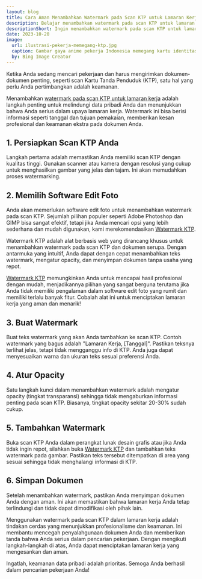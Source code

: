 ```yaml
---
layout: blog
title: Cara Aman Menambahkan Watermark pada Scan KTP untuk Lamaran Kerja
description: Belajar menambahkan watermark pada scan KTP untuk lamaran kerja, menjaga profesionalisme dan keamanan data pribadi Anda. Panduan lengkap!
descriptionShort: Ingin menambahkan watermark pada scan KTP untuk lamaran pekerjaan? Berikut caranya.
date: 2023-10-20
image:
  url: ilustrasi-pekerja-memegang-ktp.jpg
  caption: Gambar gaya anime pekerja Indonesia memegang kartu identitas mereka.
  by: Bing Image Creator
---
```


Ketika Anda sedang mencari pekerjaan dan harus mengirimkan dokumen-dokumen penting, seperti scan Kartu Tanda Penduduk (KTP), satu hal yang perlu Anda pertimbangkan adalah keamanan.

<!-- excerpt -->

Menambahkan [watermark pada scan KTP untuk lamaran kerja](https://watermarkktp.com/) adalah langkah penting untuk melindungi data pribadi Anda dan menunjukkan bahwa Anda serius dalam upaya lamaran kerja. Watermark ini bisa berisi informasi seperti tanggal dan tujuan pemakaian, memberikan kesan profesional dan keamanan ekstra pada dokumen Anda.

## 1. Persiapkan Scan KTP Anda

Langkah pertama adalah memastikan Anda memiliki scan KTP dengan kualitas tinggi. Gunakan scanner atau kamera dengan resolusi yang cukup untuk menghasilkan gambar yang jelas dan tajam. Ini akan memudahkan proses watermarking.

## 2. Memilih Software Edit Foto

Anda akan memerlukan software edit foto untuk menambahkan watermark pada scan KTP. Sejumlah pilihan populer seperti Adobe Photoshop dan GIMP bisa sangat efektif, tetapi jika Anda mencari opsi yang lebih sederhana dan mudah digunakan, kami merekomendasikan [Watermark KTP](https://watermarkktp.com).

Watermark KTP adalah alat berbasis web yang dirancang khusus untuk menambahkan watermark pada scan KTP dan dokumen serupa. Dengan antarmuka yang intuitif, Anda dapat dengan cepat menambahkan teks watermark, mengatur opacity, dan menyimpan dokumen tanpa usaha yang repot.

[Watermark KTP](https://watermarkktp.com/) memungkinkan Anda untuk mencapai hasil profesional dengan mudah, menjadikannya pilihan yang sangat berguna terutama jika Anda tidak memiliki pengalaman dalam software edit foto yang rumit dan memiliki terlalu banyak fitur. Cobalah alat ini untuk menciptakan lamaran kerja yang aman dan menarik!

## 3. Buat Watermark

Buat teks watermark yang akan Anda tambahkan ke scan KTP. Contoh watermark yang bagus adalah "Lamaran Kerja, [Tanggal]". Pastikan teksnya terlihat jelas, tetapi tidak mengganggu info di KTP. Anda juga dapat menyesuaikan warna dan ukuran teks sesuai preferensi Anda.

## 4. Atur Opacity

Satu langkah kunci dalam menambahkan watermark adalah mengatur opacity (tingkat transparansi) sehingga tidak mengaburkan informasi penting pada scan KTP. Biasanya, tingkat opacity sekitar 20-30% sudah cukup.

## 5. Tambahkan Watermark

Buka scan KTP Anda dalam perangkat lunak desain grafis atau jika Anda tidak ingin repot, silahkan buka [Watermark KTP](https://watermarkktp.com/) dan tambahkan teks watermark pada gambar. Pastikan teks tersebut ditempatkan di area yang sesuai sehingga tidak menghalangi informasi di KTP.

## 6. Simpan Dokumen

Setelah menambahkan watermark, pastikan Anda menyimpan dokumen Anda dengan aman. Ini akan memastikan bahwa lamaran kerja Anda tetap terlindungi dan tidak dapat dimodifikasi oleh pihak lain.

Menggunakan watermark pada scan KTP dalam lamaran kerja adalah tindakan cerdas yang menunjukkan profesionalisme dan keamanan. Ini membantu mencegah penyalahgunaan dokumen Anda dan memberikan tanda bahwa Anda serius dalam pencarian pekerjaan. Dengan mengikuti langkah-langkah di atas, Anda dapat menciptakan lamaran kerja yang mengesankan dan aman.

Ingatlah, keamanan data pribadi adalah prioritas. Semoga Anda berhasil dalam pencarian pekerjaan Anda!
